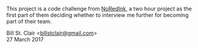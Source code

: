 This project is a code challenge from [NoRedInk](http://noredink.com/), a two hour project as the first part of them deciding whether to interview me further for becoming part of their team.

Bill St. Clair &lt;<billstclair@gmail.com>&gt;<br/>
27 March 2017

